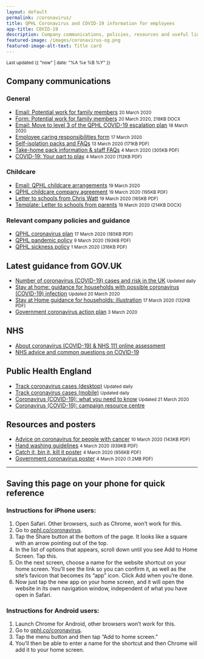 ```yaml
---
layout: default
permalink: /coronavirus/
title: QPHL Coronavirus and COVID-19 information for employees
app-title: COVID-19
description: Company communications, policies, resources and useful links about the COVID-19 pandemic.
featured-image: /images/coronavirus-og.png
featured-image-alt-text: Title card
---
```


<small>Last updated {{ "now" | date: "%A %e %B %Y" }}</small>

## Company communications

### General

- [Email: Potential work for family members](/downloads/emails/potential-work-for-family-members/) <small>20 March 2020</small>
- [Form: Potential work for family members](/downloads/potential-work-for-family-members-form.docx) <small>20 March 2020, 218KB DOCX</small>
- [Email: Move to level 3 of the QPHL COVID-19 escalation plan](/downloads/emails/move-to-level-3-of-the-qphl-covid-19-escalation-plan/) <small>18 March 2020</small>
- [Employee caring responsibilities form](https://bit.ly/qphlcare) <small>17 March 2020</small>
- [Self-isolation packs and FAQs](/downloads/self-isolation-packs.pdf) <small>13 March 2020 (171KB PDF)</small>
- [Take-home pack information & staff FAQs](/downloads/take-home-pack-information.pdf) <small>4 March 2020 (305KB PDF)</small>
- [COVID-19: Your part to play](/downloads/covid-19-your-part-to-play.pdf) <small>4 March 2020 (112KB PDF)</small>

### Childcare

- [Email: QPHL childcare arrangements](/downloads/emails/qphl-childcare-arrangements/) <small>19 March 2020</small>
- [QPHL childcare company agreement](/downloads/qphl-childcare-company-agreement.pdf) <small>19 March 2020 (195KB PDF)</small>
- [Letter to schools from Chris Watt](/downloads/letter-to-schools-from-chris-watt.pdf) <small>19 March 2020 (165KB PDF)</small>
- [Template: Letter to schools from parents](/downloads/letter-to-schools-from-parents.docx) <small>19 March 2020 (214KB DOCX)</small>

### Relevant company policies and guidance

- [QPHL coronavirus plan](/downloads/qphl-coronavirus-plan-v4.pdf) <small>17 March 2020 (185KB PDF)</small>
- [QPHL pandemic policy](/downloads/qphl-pandemic-policy.pdf) <small>9 March 2020 (193KB PDF)</small>
- [QPHL sickness policy](/downloads/qphl-sickness-policy.pdf) <small>1 March 2020 (316KB PDF)</small>

## Latest guidance from GOV.UK

- [Number of coronavirus (COVID-19) cases and risk in the UK](https://www.gov.uk/guidance/coronavirus-covid-19-information-for-the-public) <small>Updated daily</small>
- [Stay at home: guidance for households with possible coronavirus (COVID-19) infection](https://www.gov.uk/government/publications/covid-19-stay-at-home-guidance/stay-at-home-guidance-for-households-with-possible-coronavirus-covid-19-infection) <small>Updated 20 March 2020</small>
- [Stay at Home guidance for households: illustration](https://assets.publishing.service.gov.uk/government/uploads/system/uploads/attachment_data/file/873635/Stay_at_home_guidance_diagram.pdf) <small>17 March 2020 (132KB PDF)</small>
- [Government coronavirus action plan](https://www.gov.uk/government/publications/coronavirus-action-plan/coronavirus-action-plan-a-guide-to-what-you-can-expect-across-the-uk) <small>3 March 2020</small>

## NHS

- [About coronavirus (COVID-19) & NHS 111 online assessment](https://111.nhs.uk/service/COVID-19/)
- [NHS advice and common questions on COVID-19](https://www.nhs.uk/conditions/coronavirus-covid-19/)

## Public Health England

- [Track coronavirus cases (desktop)](https://www.arcgis.com/apps/opsdashboard/index.html#/f94c3c90da5b4e9f9a0b19484dd4bb14) <small>Updated daily</small>
- [Track coronavirus cases (mobile)](https://www.arcgis.com/apps/opsdashboard/index.html#/ae5dda8f86814ae99dde905d2a9070ae) <small>Updated daily</small>
- [Coronavirus (COVID-19): what you need to know](https://publichealthmatters.blog.gov.uk/2020/01/23/wuhan-novel-coronavirus-what-you-need-to-know/) <small>Updated 21 March 2020</small>
- [Coronavirus (COVID-19): campaign resource centre](https://campaignresources.phe.gov.uk/resources/campaigns/101-coronavirus-/)

## Resources and posters

- [Advice on coronavirus for people with cancer](/downloads/advice-on-coronavirus-for-people-with-cancer.pdf) <small>10 March 2020 (143KB PDF)</small>
- [Hand washing guidelines](/downloads/hand-washing-guidelines.pdf) <small>4 March 2020 (939KB PDF)</small>
- [Catch it, bin it, kill it poster](/downloads/catch-bin-kill.pdf) <small>4 March 2020 (956KB PDF)</small>
- [Government coronavirus poster](/downloads/government-coronavirus-poster.pdf) <small>4 March 2020 (1.2MB PDF)</small>

---

## Saving this page on your phone for quick reference

### Instructions for iPhone users:

1. Open Safari. Other browsers, such as Chrome, won’t work for this.
2. Go to [qphl.co/coronavirus](https://qphl.co/coronavirus/).
3. Tap the Share button at the bottom of the page. It looks like a square with an arrow pointing out of the top.
4. In the list of options that appears, scroll down until you see Add to Home Screen. Tap this.
5. On the next screen, choose a name for the website shortcut on your home screen. You’ll see the link so you can confirm it, as well as the site’s favicon that becomes its “app” icon. Click Add when you’re done.
6. Now just tap the new app on your home screen, and it will open the website in its own navigation window, independent of what you have open in Safari.

### Instructions for Android users:

1. Launch Chrome for Android, other browsers won’t work for this.
2. Go to [qphl.co/coronavirus](https://qphl.co/coronavirus/).
3. Tap the menu button and then tap “Add to home screen.”
4. You’ll then be able to enter a name for the shortcut and then Chrome will add it to your home screen.